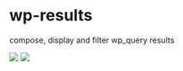 # wp-results

compose, display and filter wp_query results

<img src="https://github.com/dadmor/Results/blob/master/screen1.png">
<img src="https://github.com/dadmor/Results/blob/master/screen2.png">
